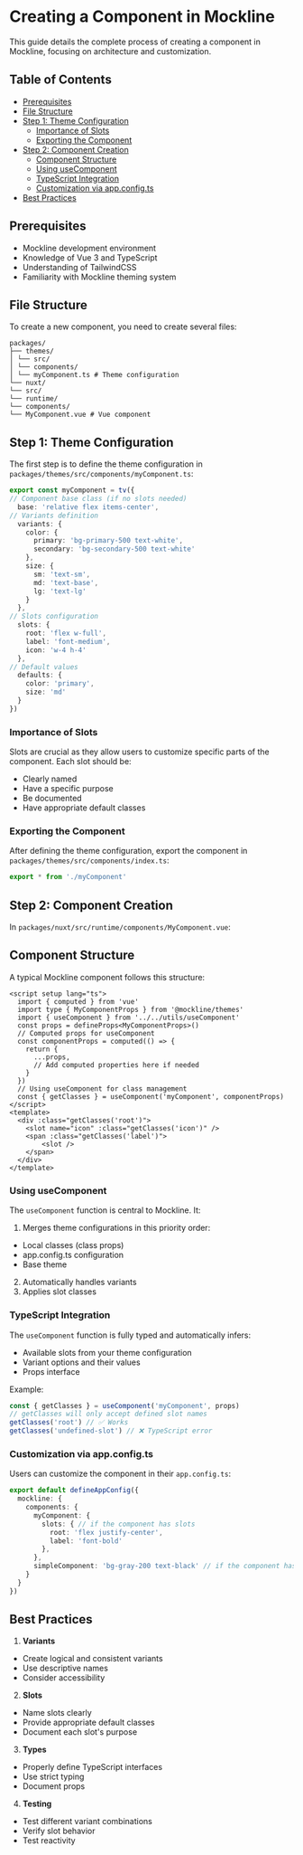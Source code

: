 # Creating a Component in Mockline

This guide details the complete process of creating a component in Mockline, focusing on architecture and customization.

## Table of Contents
- [Prerequisites](#prerequisites)
- [File Structure](#file-structure)
- [Step 1: Theme Configuration](#step-1-theme-configuration)
  - [Importance of Slots](#importance-of-slots)
  - [Exporting the Component](#exporting-the-component)
- [Step 2: Component Creation](#step-2-component-creation)
  - [Component Structure](#component-structure)
  - [Using useComponent](#using-usecomponent)
  - [TypeScript Integration](#typescript-integration)
  - [Customization via app.config.ts](#customization-via-appconfigts)
- [Best Practices](#best-practices)

## Prerequisites

- Mockline development environment
- Knowledge of Vue 3 and TypeScript
- Understanding of TailwindCSS
- Familiarity with Mockline theming system

## File Structure

To create a new component, you need to create several files:
```
packages/
├── themes/
│ └── src/
│ └── components/
│ └── myComponent.ts # Theme configuration
└── nuxt/
└── src/
└── runtime/
└── components/
└── MyComponent.vue # Vue component
```


## Step 1: Theme Configuration

The first step is to define the theme configuration in `packages/themes/src/components/myComponent.ts`:
```ts [myComponent.ts]
export const myComponent = tv({
// Component base class (if no slots needed)
  base: 'relative flex items-center',
// Variants definition
  variants: {
    color: {
      primary: 'bg-primary-500 text-white',
      secondary: 'bg-secondary-500 text-white'
    },
    size: {
      sm: 'text-sm',
      md: 'text-base',
      lg: 'text-lg'
    }
  },
// Slots configuration
  slots: {
    root: 'flex w-full',
    label: 'font-medium',
    icon: 'w-4 h-4'
  },
// Default values
  defaults: {
    color: 'primary',
    size: 'md'
  }
})
```

### Importance of Slots

Slots are crucial as they allow users to customize specific parts of the component. Each slot should be:
- Clearly named
- Have a specific purpose
- Be documented
- Have appropriate default classes

### Exporting the Component

After defining the theme configuration, export the component in `packages/themes/src/components/index.ts`:
```ts [index.ts]
export * from './myComponent'
```

## Step 2: Component Creation

In `packages/nuxt/src/runtime/components/MyComponent.vue`:

## Component Structure

A typical Mockline component follows this structure:
```vue [MyComponent.vue]
<script setup lang="ts">
  import { computed } from 'vue'
  import type { MyComponentProps } from '@mockline/themes'
  import { useComponent } from '../../utils/useComponent'
  const props = defineProps<MyComponentProps>()
  // Computed props for useComponent
  const componentProps = computed(() => {
    return {
      ...props,
      // Add computed properties here if needed
    }
  })
  // Using useComponent for class management
  const { getClasses } = useComponent('myComponent', componentProps)
</script>
<template>
  <div :class="getClasses('root')">
    <slot name="icon" :class="getClasses('icon')" />
    <span :class="getClasses('label')">
        <slot />
    </span>
  </div>
</template>
```


### Using useComponent

The `useComponent` function is central to Mockline. It:
1. Merges theme configurations in this priority order:
  - Local classes (class props)
  - app.config.ts configuration
  - Base theme
2. Automatically handles variants
3. Applies slot classes

### TypeScript Integration

The `useComponent` function is fully typed and automatically infers:
- Available slots from your theme configuration
- Variant options and their values
- Props interface

Example:
```ts
const { getClasses } = useComponent('myComponent', props)
// getClasses will only accept defined slot names
getClasses('root') // ✅ Works
getClasses('undefined-slot') // ❌ TypeScript error
```

### Customization via app.config.ts

Users can customize the component in their `app.config.ts`:
```ts [app.config.ts]
export default defineAppConfig({
  mockline: {
    components: {
      myComponent: {
        slots: { // if the component has slots
          root: 'flex justify-center',
          label: 'font-bold'
        },
      },
      simpleComponent: 'bg-gray-200 text-black' // if the component has no slots
    }
  }
})
```

## Best Practices

1. **Variants**
  - Create logical and consistent variants
  - Use descriptive names
  - Consider accessibility

2. **Slots**
  - Name slots clearly
  - Provide appropriate default classes
  - Document each slot's purpose

3. **Types**
  - Properly define TypeScript interfaces
  - Use strict typing
  - Document props

4. **Testing**
  - Test different variant combinations
  - Verify slot behavior
  - Test reactivity


